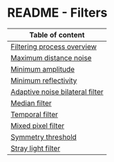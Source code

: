 # README - Filters

| Table of content|
|-|
| [Filtering process overview](Parameters/Filters/filteringProcess.md)|
| [Maximum distance noise](Parameters/Filters/maxDistNoise.md)|
| [Minimum amplitude](Parameters/Filters/minAmplitude.md)|
| [Minimum reflectivity](Parameters/Filters/minReflectivity.md)|
| [Adaptive noise bilateral filter](/Parameters/Filters/bilateralFilter.md)|
| [Median filter](Parameters/Filters/median.md)|
| [Temporal filter](Parameters/Filters/temporalFilter.md)|
| [Mixed pixel filter](Parameters/Filters/mixedPixelFilter.md)|
| [Symmetry threshold](Parameters/Filters/symmetryThreshold.md)|
| [Stray light filter](Parameters/Filters/strayLight.md)|
